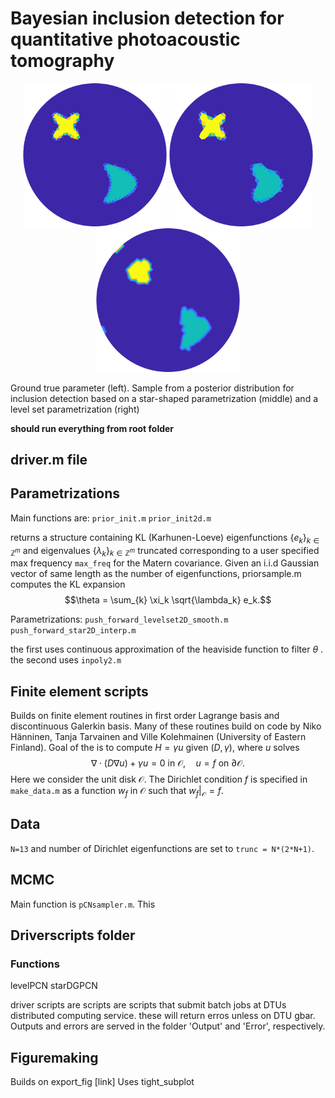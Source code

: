 # Bayesian inclusion detection for quantitative photoacoustic tomography

<p style="text-align:center;">
<img src="Figures/readme/truth.png" width="230" class="center">                    <img src="Figures/readme/star.png" width="230" class="center">        <img src="Figures/readme/level.png" width="230" class=center>
</p>

Ground true parameter (left). Sample from a posterior distribution for inclusion detection based on a star-shaped parametrization (middle) and a level set parametrization (right)

<b> should run everything from root folder</b>

## driver.m file

## Parametrizations
Main functions are:
`prior_init.m`
`prior_init2d.m`

returns a structure containing KL (Karhunen-Loeve) eigenfunctions $`\{e_k\}_{k\in \mathbb{Z}^m}`$ and eigenvalues $`\{\lambda_k\}_{k\in \mathbb{Z}^m}`$ truncated corresponding to a user specified max frequency `max_freq` for the Matern covariance.
Given an i.i.d Gaussian vector of same length as the number of eigenfunctions, priorsample.m computes the KL expansion
$$\theta = \sum_{k} \xi_k \sqrt{\lambda_k} e_k.$$

Parametrizations:
`push_forward_levelset2D_smooth.m`
`push_forward_star2D_interp.m`

the first uses continuous approximation of the heaviside function to filter $`\theta`$ .
the second uses `inpoly2.m`

## Finite element scripts
Builds on finite element routines in first order Lagrange basis and discontinuous Galerkin basis. Many of these routines build on code by Niko Hänninen, Tanja Tarvainen and Ville Kolehmainen (University of Eastern Finland).
Goal of the is to compute $`H = \gamma u`$ given $`(D,\gamma)`$, where $`u`$ solves
$$\nabla \cdot (D \nabla u) + \gamma u = 0 \text{ in } \mathcal{O}, \quad u = f \text{ on } \partial \mathcal{O}.$$
Here we consider the unit disk $\mathcal{O}$. The Dirichlet condition $`f`$ is specified in `make_data.m` as a function $`w_f`$ in $`\mathcal{O}`$ such that $`w_f|_{\mathcal{O}}=f`$. 

## Data
`N=13` and number of Dirichlet eigenfunctions are set to `trunc = N*(2*N+1)`.

## MCMC
Main function is `pCNsampler.m`. This 



## Driverscripts folder
### Functions
levelPCN
starDGPCN


driver scripts are scripts are scripts that submit batch jobs at DTUs distributed computing service. these will return erros unless on DTU gbar. Outputs and errors are served in the folder 'Output' and 'Error', respectively.

## Figuremaking
Builds on export_fig [link]
Uses tight_subplot
